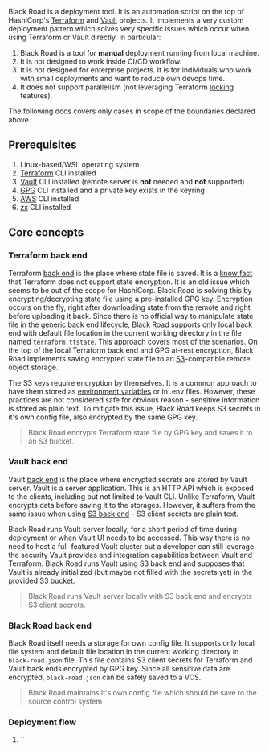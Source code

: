 Black Road is a deployment tool. It is an automation script on the top of HashiCorp's [Terraform](https://www.terraform.io) and [Vault](https://www.vaultproject.io/) projects. It implements a very custom deployment pattern which solves very specific issues which occur when using Terraform or Vault directly. In particular:

1. Black Road is a tool for **manual** deployment running from local machine.
1. It is not designed to work inside CI/CD workflow.
1. It is not designed for enterprise projects. It is for individuals who work with small deployments and want to reduce own devops time.
1. It does not support parallelism (not leveraging Terraform [locking](https://developer.hashicorp.com/terraform/language/state/locking) features).

The following docs covers only cases in scope of the boundaries declared above.

## Prerequisites

1. Linux-based/WSL operating system
1. [Terraform](https://developer.hashicorp.com/terraform/downloads) CLI installed
1. [Vault](https://developer.hashicorp.com/vault/docs/install) CLI installed (remote server is **not** needed and **not** supported)
1. [GPG](https://gnupg.org/download/) CLI installed and a private key exists in the keyring
1. [AWS](https://aws.amazon.com/cli/) CLI installed
1. [zx](https://google.github.io/zx/getting-started#install) CLI installed

## Core concepts

### Terraform back end

Terraform [back end](https://developer.hashicorp.com/terraform/language/settings/backends/configuration) is the place where state file is saved. It is a [know fact](https://github.com/hashicorp/terraform/issues/9556) that Terraform does not support state encryption. It is an old issue which seems to be out of the scope for HashiCorp. Black Road is solving this by encrypting/decrypting state file using a pre-installed GPG key. Encryption occurs on the fly, right after downloading state from the remote and right before uploading it back. Since there is no official way to manipulate state file in the generic back end lifecycle, Black Road supports only [local](https://developer.hashicorp.com/terraform/language/settings/backends/local) back end with default file location in the current working directory in the file named `terraform.tfstate`. This approach covers most of the scenarios. On the top of the local Terraform back end and GPG at-rest encryption, Black Road implements saving encrypted state file to an [S3](https://aws.amazon.com/s3/)-compatible remote object storage.

The S3 keys require encryption by themselves. It is a common approach to have them stored as [environment variables](https://docs.aws.amazon.com/cli/latest/userguide/cli-configure-envvars.html) or in .env files. However, these practices are not considered safe for obvious reason - sensitive information is stored as plain text. To mitigate this issue, Black Road keeps S3 secrets in it's own config file, also encrypted by the same GPG key.

> Black Road encrypts Terraform state file by GPG key and saves it to an S3 bucket.

### Vault back end

Vault [back end](https://developer.hashicorp.com/terraform/language/state/locking) is the place where encrypted secrets are stored by Vault server. Vault is a server application. This is an HTTP API which is exposed to the clients, including but not limited to Vault CLI. Unlike Terraform, Vault encrypts data before saving it to the storages. However, it suffers from the same issue when using [S3 back end](https://developer.hashicorp.com/vault/docs/configuration/storage/s3) - S3 client secrets are plain text.

Black Road runs Vault server locally, for a short period of time during deployment or when Vault UI needs to be accessed. This way there is no need to host a full-featured Vault cluster but a developer can still leverage the security Vault provides and integration capabilities between Vault and Terraform. Black Road runs Vault using S3 back end and supposes that Vault is already initialized (but maybe not filled with the secrets yet) in the provided S3 bucket.

> Black Road runs Vault server locally with S3 back end and encrypts S3 client secrets.

### Black Road back end

Black Road itself needs a storage for own config file. It supports only local file system and default file location in the current working directory in `black-road.json` file. This file contains S3 client secrets for Terraform and Vault back ends encrypted by GPG key. Since all sensitive data are encrypted, `black-road.json` can be safely saved to a VCS.

> Black Road maintains it's own config file which should be save to the source control system

### Deployment flow

1. ``
